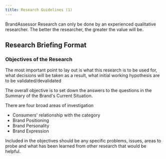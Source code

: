 ```yaml
---
title: Research Guidelines (1)
---
```


BrandAssessor Research can only be done by an experienced qualitative researcher. The better the researcher, the greater the value will be.

## Research Briefing Format

### Objectives of the Research

The most important point to lay out is what this research is to be used for, what decisions will be taken as a result, what initial working hypothesis are to be validated/devalidated

The overall objective is to set down the answers to the questions in the Summary of the Brand's Current Situation.

There are four broad areas of investigation

- Consumers' relationship with the category
- Brand Positioning
- Brand Personality
- Brand Expression

Included in the objectives should be any specific problems, issues, areas to probe and what has been learned from other research that would be helpful.
